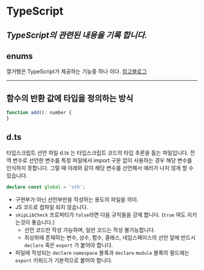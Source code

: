 # TypeScript
*TypeScript의 관련된 내용을 기록 합니다.*
---
   
## enums
열거형은 TypeScript가 제공하는 기능중 하나 이다.
[참고블로그](https://www.typescriptlang.org/ko/docs/handbook/enums.html)
   
---

## 함수의 반환 값에 타입을 정의하는 방식

``` javascript typescript
function add(): number {
}
```

## d.ts
타입스크립트 선언 파일 d.ts 는 타입스크립트 코드의 타입 추론을 돕는 파일입니다.
전역 변수로 선언한 변수를 특정 파일에서 import 구문 없이 사용하는 경우 해당 변수를 인식하지 못합니다. 그럴 때 아래와 같이 해당 변수를 선언해서 에러가 나지 않게 할 수 있습니다.   
   
  
``` typeScript
declare const global = 'sth';
```
   
   
- 구현부가 아닌 선언부만을 작성하는 용도의 파일을 의미.
- JS 코드로 컴파일 되지 않습니다.
- `skipLibCheck` 프로퍼티가 `false`라면 다음 규칙들을 강제 합니다. (`true` 여도 지키는것이 좋습니다.)
    - 선언 코드만 작성 가능하며, 일반 코드는 작성 불가능합니다.
    - 최상위에 존재하는 변수, 상수, 함수, 클래스, 네임스페이스의 선언 앞에
    반드시 `declare` 혹은 `export` 가 붙어야 합니다.
- 파일에 작성되는 `declare` `namespace` 블록과 `declare` `module` 블록의 필드에는 `export` 키워드가 기본적으로 붙어야 합니다.